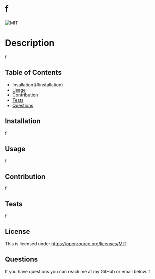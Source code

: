 # f
![MIT](https://img.shields.io/badge/License-MIT-yellow.svg)
# Description
f
## Table of Contents
- Insallation](#installation)
- [Usage](#usage)
- [Contribution](#contribution)
- [Tests](#tests)
- [Questions](#questions)
## Installation
f
## Usage
f
## Contribution
f
## Tests
f
## License
This is licensed under <https://opensource.org/licenses/MIT>
## Questions
If you have questions you can reach me at my GitHub or email below.
f

